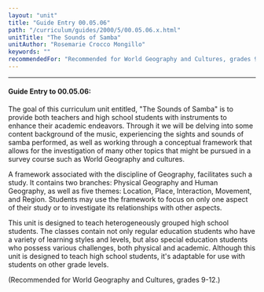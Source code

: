 ```yaml
---
layout: "unit"
title: "Guide Entry 00.05.06"
path: "/curriculum/guides/2000/5/00.05.06.x.html"
unitTitle: "The Sounds of Samba"
unitAuthor: "Rosemarie Crocco Mongillo"
keywords: ""
recommendedFor: "Recommended for World Geography and Cultures, grades 9-12."
---
```

<body>
<hr/>
<h4>
Guide Entry to 00.05.06:
</h4>
The goal of this curriculum unit entitled, "The Sounds of Samba" is to provide both teachers and high school students with instruments to enhance their academic endeavors.  Through it we will be delving into some content background of the music, experiencing the sights and sounds of samba performed, as well as working through a conceptual framework that allows for the investigation of many other topics that might be pursued in a survey course such as World Geography and cultures.
<p>
A framework associated with the discipline of Geography, facilitates such a study.  It  contains two branches:  Physical Geography and Human Geography, as well as five themes:  Location, Place, Interaction, Movement, and Region.  Students may use the framework to focus on only one aspect of their study or to investigate its relationships  with other aspects.
</p>
<p>
This unit is designed to teach heterogeneously grouped high school students.  The classes contain not only regular education students who have a variety of learning styles and levels, but also special education students who possess various challenges, both physical and academic.  Although this unit is designed to teach high school students, it's adaptable for use with students on other grade levels.
</p>
<p>
(Recommended for World Geography and Cultures, grades 9-12.)
</p>
</body>